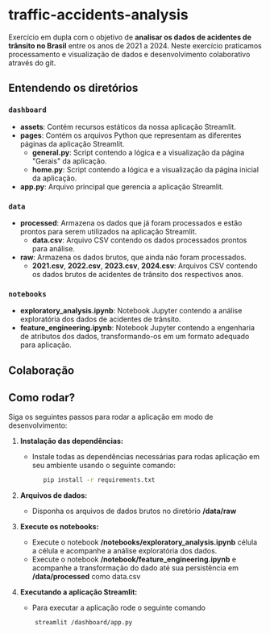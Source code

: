 # traffic-accidents-analysis
Exercício em dupla com o objetivo de **analisar os dados de acidentes de trânsito no Brasil** entre os anos de 2021 a 2024. Neste exercício praticamos processamento e visualização de dados e desenvolvimento colaborativo através do git.

## Entendendo os diretórios
### `dashboard`
- **assets**: Contém recursos estáticos da nossa aplicação Streamlit.
- **pages**: Contém os arquivos Python que representam as diferentes páginas da aplicação Streamlit.
  - **general.py**: Script contendo a lógica e a visualização da página "Gerais" da aplicação.
  - **home.py**: Script contendo a lógica e a visualização da página inicial da aplicação.
- **app.py**: Arquivo principal que gerencia a aplicação Streamlit.
### `data`
- **processed**: Armazena os dados que já foram processados e estão prontos para serem utilizados na aplicação Streamlit.
  - **data.csv**: Arquivo CSV contendo os dados processados prontos para análise.
- **raw**: Armazena os dados brutos, que ainda não foram processados.
  - **2021.csv**, **2022.csv**, **2023.csv**, **2024.csv**: Arquivos CSV contendo os dados brutos de acidentes de trânsito dos respectivos anos.
### `notebooks`
- **exploratory_analysis.ipynb**: Notebook Jupyter contendo a análise exploratória dos dados de acidentes de trânsito.
- **feature_engineering.ipynb**: Notebook Jupyter contendo a engenharia de atributos dos dados, transformando-os em um formato adequado para aplicação.


## Colaboração

## Como rodar?
Siga os seguintes passos para rodar a aplicação em modo de desenvolvimento:

1. **Instalação das dependências:**
   - Instale todas as dependências necessárias para rodas aplicação em seu ambiente usando o seguinte comando:

     ```bash
        pip install -r requirements.txt
     ```
2. **Arquivos de dados:**
    - Disponha os arquivos de dados brutos no diretório **/data/raw**
3. **Execute os notebooks:**
    - Execute o notebook **/notebooks/exploratory_analysis.ipynb** célula a célula e acompanhe a análise exploratória dos dados.
    - Execute o notebook **/notebook/feature_engineering.ipynb** e acompanhe a transformação do dado até sua persistência em **/data/processed** como data.csv
4. **Executando a aplicação Streamlit:**
    - Para executar a aplicação rode o seguinte comando

    ```bash
        streamlit /dashboard/app.py
    ```
